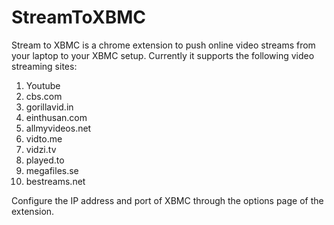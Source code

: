 StreamToXBMC
============

Stream to XBMC is a chrome extension to push online video streams from your laptop to your XBMC setup. Currently it supports the following video streaming sites:

1. Youtube
2. cbs.com
3. gorillavid.in
4. einthusan.com
5. allmyvideos.net
6. vidto.me
7. vidzi.tv
7. played.to
8. megafiles.se
9. bestreams.net


Configure the IP address and port of XBMC through the options page of the extension.
